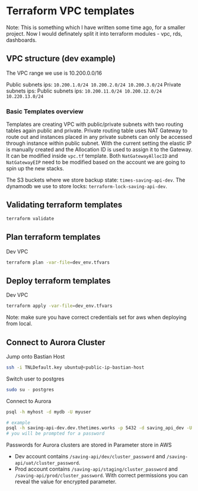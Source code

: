 # Terraform VPC templates

Note: This is something which I have written some time ago, for a smaller project. Now I would definately split it into terraform modules - vpc, rds, dashboards.


## VPC structure (dev example)

The VPC range we use is 10.200.0.0/16

Public subnets ips: `10.200.1.0/24 10.200.2.0/24 10.200.3.0/24`
Private subnets ips: Public subnets ips: `10.200.11.0/24 10.200.12.0/24 10.220.13.0/24`

### Basic Templates overview

Templates are creating VPC with public/private subnets with two routing tables again public and private. Private routing table uses NAT Gateway to route out and instances placed in any private subnets can only be accessed through instance within public subnet. With the current setting the elastic IP is manually created and the Allocation ID is used to assign it to the Gateway. It can be modified inside `vpc.tf` template. Both `NatGatewayAllocID` and `NatGatewayEIP` need to be modified based on the account we are going to spin up the new stacks.

The S3 buckets where we store backup state: `times-saving-api-dev`.
The dynamodb we use to store locks: `terraform-lock-saving-api-dev`.

## Validating terraform templates

```bash
terraform validate
```

## Plan terraform templates

Dev VPC

```bash
terraform plan -var-file=dev_env.tfvars
```

## Deploy terraform templates

Dev VPC

```bash
terraform apply -var-file=dev_env.tfvars
```

Note: make sure you have correct credentials set for aws when deploying from local.

## Connect to Aurora Cluster

Jump onto Bastian Host

```bash
ssh -i TNLDefault.key ubuntu@<public-ip-bastian-host
```

Switch user to postgres

```bash
sudo su - postgres
```

Connect to Aurora

```bash
psql -h myhost -d mydb -U myuser

# example
psql -h saving-api-dev.dev.thetimes.works -p 5432 -d saving_api_dev -U DEVusername
# you will be prompted for a password
```

Passwords for Aurora clusters are stored in Parameter store in AWS

* Dev account contains `/saving-api/dev/cluster_password` and `/saving-api/uat/cluster_password`.
* Prod account contains `/saving-api/staging/cluster_password` and `/saving-api/prod/cluster_password`.
  With correct permissions you can reveal the value for encrypted parameter.
